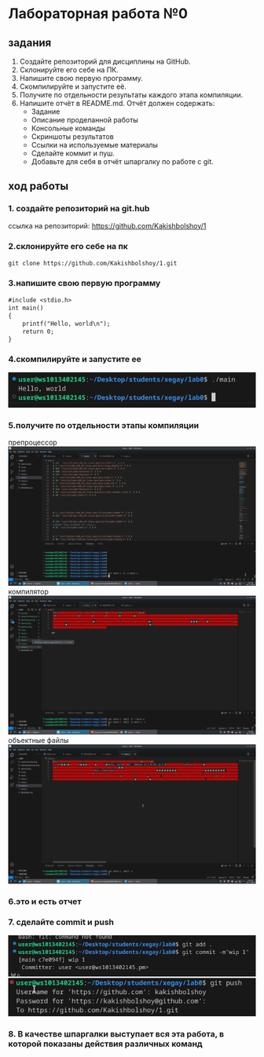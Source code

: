 # Лабораторная работа №0
## задания
1. Создайте репозиторий для дисциплины на GitHub.
2. Склонируйте его себе на ПК.
3. Напишите свою первую программу.
4. Скомпилируйте и запустите её.
5. Получите по отдельности результаты каждого этапа компиляции.
6. Напишите отчёт в README.md. Отчёт должен содержать:
    * Задание
    * Описание проделанной работы
    * Консольные команды
    * Скриншоты результатов
    * Ссылки на используемые материалы
    * Сделайте коммит и пуш.
    * Добавьте для себя в отчёт шпаргалку по работе с git.

## ход работы

### 1. создайте репозиторий на git.hub
ссылка на репозиторий:
 https://github.com/Kakishbolshoy/1

### 2.склонируйте его себе на пк
```shell
git clone https://github.com/Kakishbolshoy/1.git
```
### 3.напишите свою первую программу
```
#include <stdio.h>
int main()
{
    printf("Hello, world\n");
    return 0;
}
```
### 4.скомпилируйте и запустите ее
![да](да.png)
### 5.получите по отдельности этапы компиляции
препроцессор
![да](препроцессор.png)
компилятор
![да](компилятор.png)
объектные файлы
![да](файлы.png)
### 6.это и есть отчет

### 7. сделайте commit и push
![да](commit.png)
![да](push.png)

### 8. В качестве шпаргалки выступает вся эта работа, в которой показаны действия различных команд
